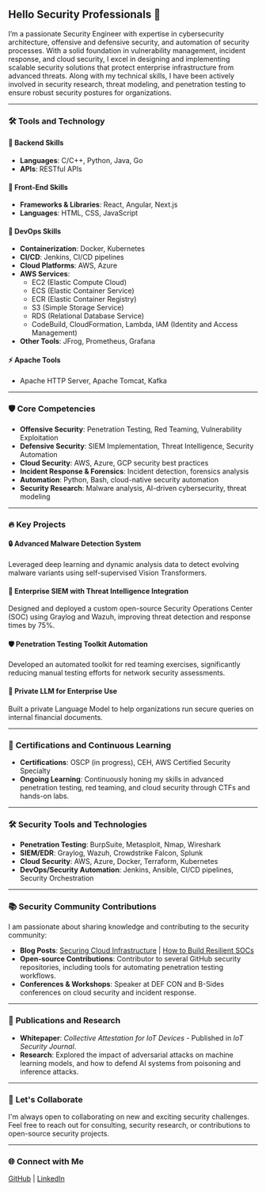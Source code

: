 ## Hello Security Professionals 👋

I’m a passionate Security Engineer with expertise in cybersecurity architecture, offensive and defensive security, and automation of security processes. With a solid foundation in vulnerability management, incident response, and cloud security, I excel in designing and implementing scalable security solutions that protect enterprise infrastructure from advanced threats. Along with my technical skills, I have been actively involved in security research, threat modeling, and penetration testing to ensure robust security postures for organizations.

---

### 🛠️ **Tools and Technology**

#### 🚀 **Backend Skills**
- **Languages**: C/C++, Python, Java, Go
- **APIs**: RESTful APIs

#### 🎨 **Front-End Skills**
- **Frameworks & Libraries**: React, Angular, Next.js
- **Languages**: HTML, CSS, JavaScript

#### 🔧 **DevOps Skills**
- **Containerization**: Docker, Kubernetes
- **CI/CD**: Jenkins, CI/CD pipelines
- **Cloud Platforms**: AWS, Azure
- **AWS Services**:
  - EC2 (Elastic Compute Cloud)
  - ECS (Elastic Container Service)
  - ECR (Elastic Container Registry)
  - S3 (Simple Storage Service)
  - RDS (Relational Database Service)
  - CodeBuild, CloudFormation, Lambda, IAM (Identity and Access Management)
- **Other Tools**: JFrog, Prometheus, Grafana

#### ⚡ **Apache Tools**
- Apache HTTP Server, Apache Tomcat, Kafka

---

### 🛡️ **Core Competencies**
- **Offensive Security**: Penetration Testing, Red Teaming, Vulnerability Exploitation
- **Defensive Security**: SIEM Implementation, Threat Intelligence, Security Automation
- **Cloud Security**: AWS, Azure, GCP security best practices
- **Incident Response & Forensics**: Incident detection, forensics analysis
- **Automation**: Python, Bash, cloud-native security automation
- **Security Research**: Malware analysis, AI-driven cybersecurity, threat modeling

---

### 🔥 **Key Projects**

#### 🔒 **Advanced Malware Detection System**
Leveraged deep learning and dynamic analysis data to detect evolving malware variants using self-supervised Vision Transformers.

#### 🔐 **Enterprise SIEM with Threat Intelligence Integration**
Designed and deployed a custom open-source Security Operations Center (SOC) using Graylog and Wazuh, improving threat detection and response times by 75%.

#### 🛡️ **Penetration Testing Toolkit Automation**
Developed an automated toolkit for red teaming exercises, significantly reducing manual testing efforts for network security assessments.

#### 🔧 **Private LLM for Enterprise Use**
Built a private Language Model to help organizations run secure queries on internal financial documents.

---

### 📜 **Certifications and Continuous Learning**
- **Certifications**: OSCP (in progress), CEH, AWS Certified Security Specialty
- **Ongoing Learning**: Continuously honing my skills in advanced penetration testing, red teaming, and cloud security through CTFs and hands-on labs.

---

### 🛠️ **Security Tools and Technologies**
- **Penetration Testing**: BurpSuite, Metasploit, Nmap, Wireshark
- **SIEM/EDR**: Graylog, Wazuh, Crowdstrike Falcon, Splunk
- **Cloud Security**: AWS, Azure, Docker, Terraform, Kubernetes
- **DevOps/Security Automation**: Jenkins, Ansible, CI/CD pipelines, Security Orchestration

---

### 📚 **Security Community Contributions**
I am passionate about sharing knowledge and contributing to the security community:
- **Blog Posts**: [Securing Cloud Infrastructure](#) | [How to Build Resilient SOCs](#)
- **Open-source Contributions**: Contributor to several GitHub security repositories, including tools for automating penetration testing workflows.
- **Conferences & Workshops**: Speaker at DEF CON and B-Sides conferences on cloud security and incident response.

---

### 📄 **Publications and Research**
- **Whitepaper**: *Collective Attestation for IoT Devices* - Published in *IoT Security Journal*.
- **Research**: Explored the impact of adversarial attacks on machine learning models, and how to defend AI systems from poisoning and inference attacks.

---

### 🤝 **Let's Collaborate**
I'm always open to collaborating on new and exciting security challenges. Feel free to reach out for consulting, security research, or contributions to open-source security projects.

---

### 🌐 **Connect with Me**
[GitHub](https://github.com/tanishqborse) | [LinkedIn](https://linkedin.com/in/tanishqborse)
